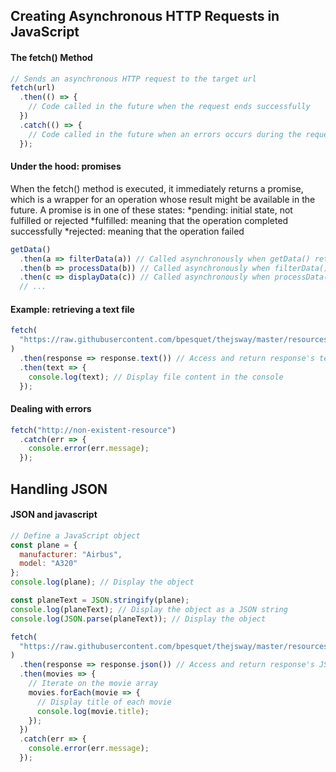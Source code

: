 ## Creating Asynchronous HTTP Requests in JavaScript

#### The fetch() Method
```javascript
// Sends an asynchronous HTTP request to the target url
fetch(url)
  .then(() => {
    // Code called in the future when the request ends successfully
  })
  .catch(() => {
    // Code called in the future when an errors occurs during the request
  });
```

#### Under the hood: promises

When the fetch() method is executed, it immediately returns a promise, which is a 
wrapper for an operation whose result might be available in the future. 
A promise is in one of these states:
*pending: initial state, not fulfilled or rejected
*fulfilled: meaning that the operation completed successfully
*rejected: meaning that the operation failed

```javascript
getData()
  .then(a => filterData(a)) // Called asynchronously when getData() returns
  .then(b => processData(b)) // Called asynchronously when filterData() returns
  .then(c => displayData(c)) // Called asynchronously when processData() returns
  // ...
```

#### Example: retrieving a text file
```javascript
fetch(
  "https://raw.githubusercontent.com/bpesquet/thejsway/master/resources/languages.txt"
)
  .then(response => response.text()) // Access and return response's text content
  .then(text => {
    console.log(text); // Display file content in the console
  });
```

#### Dealing with errors
```javascript
fetch("http://non-existent-resource")
  .catch(err => {
    console.error(err.message);
  });
```

## Handling JSON 

#### JSON and javascript 
```javascript
// Define a JavaScript object
const plane = {
  manufacturer: "Airbus",
  model: "A320"
};
console.log(plane); // Display the object

const planeText = JSON.stringify(plane);
console.log(planeText); // Display the object as a JSON string
console.log(JSON.parse(planeText)); // Display the object
```
```javascript
fetch(
  "https://raw.githubusercontent.com/bpesquet/thejsway/master/resources/movies.json"
)
  .then(response => response.json()) // Access and return response's JSON content
  .then(movies => {
    // Iterate on the movie array
    movies.forEach(movie => {
      // Display title of each movie
      console.log(movie.title);
    });
  })
  .catch(err => {
    console.error(err.message);
  });
 ```
 
 
